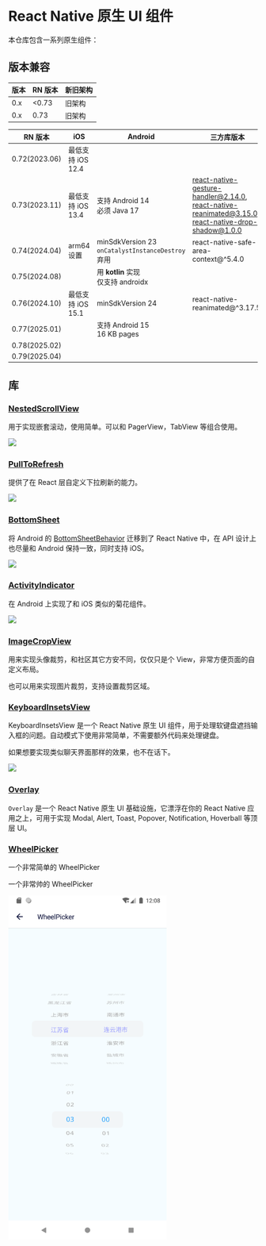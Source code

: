 # React Native 原生 UI 组件

本仓库包含一系列原生组件：

## 版本兼容

| 版本 | RN 版本 | 新旧架构 |
| ---- | ------- | -------- |
| 0.x  | <0.73   | 旧架构   |
| 0.x  | 0.73    | 旧架构   |

| RN 版本       | iOS               | Android                                             | 三方库版本                                                                                                |
| ------------- | ----------------- | --------------------------------------------------- | --------------------------------------------------------------------------------------------------------- |
| 0.72(2023.06) | 最低支持 iOS 12.4 |                                                     |                                                                                                           |
| 0.73(2023.11) | 最低支持 iOS 13.4 | 支持 Android 14<br>必须 Java 17                     | react-native-gesture-handler@2.14.0,<br>react-native-reanimated@3.15.0,<br>react-native-drop-shadow@1.0.0 |
| 0.74(2024.04) | arm64 设置        | minSdkVersion 23<br>`onCatalystInstanceDestroy`弃用 | react-native-safe-area-context@^5.4.0                                                                     |
| 0.75(2024.08) |                   | 用 **kotlin** 实现<br>仅支持 androidx               |                                                                                                           |
| 0.76(2024.10) | 最低支持 iOS 15.1 | minSdkVersion 24                                    | react-native-reanimated@^3.17.5,                                                                          |
| 0.77(2025.01) |                   | 支持 Android 15<br>16 KB pages                      |                                                                                                           |
| 0.78(2025.02) |                   |                                                     |                                                                                                           |
| 0.79(2025.04) |                   |                                                     |                                                                                                           |

## 库

### [NestedScrollView](./packages/nested-scroll/README.md)

用于实现嵌套滚动，使用简单。可以和 PagerView，TabView 等组合使用。

<img src="./packages/nested-scroll/docs/assets/struct.png">

### [PullToRefresh](./packages/pull-to-refresh/README.md)

提供了在 React 层自定义下拉刷新的能力。

<img src="./packages/pull-to-refresh/docs/assets/separated.gif" width="320">

### [BottomSheet](./packages/bottom-sheet/README.md)

将 Android 的 [BottomSheetBehavior](https://developer.android.com/reference/com/google/android/material/bottomsheet/BottomSheetBehavior) 迁移到了 React Native 中，在 API 设计上也尽量和 Android 保持一致，同时支持 iOS。

<img src="./packages/bottom-sheet/docs/assets/pagerview.gif" width="320">

### [ActivityIndicator](./packages/activity-indicator/README.md)

在 Android 上实现了和 iOS 类似的菊花组件。

<img src="./packages/activity-indicator/docs/assets/activity.png" width="320">

### [ImageCropView](./packages/image-crop/README.md)

用来实现头像裁剪，和社区其它方安不同，仅仅只是个 View，非常方便页面的自定义布局。

也可以用来实现图片裁剪，支持设置裁剪区域。

### [KeyboardInsetsView](./packages/keyboard-insets/README.md)

KeyboardInsetsView 是一个 React Native 原生 UI 组件，用于处理软键盘遮挡输入框的问题。自动模式下使用非常简单，不需要额外代码来处理键盘。

如果想要实现类似聊天界面那样的效果，也不在话下。

<img src="./packages/keyboard-insets/docs/assets/chat.gif" width="320">

### [Overlay](./packages/overlay/README.md)

`Overlay` 是一个 React Native 原生 UI 基础设施，它漂浮在你的 React Native 应用之上，可用于实现 Modal, Alert, Toast, Popover, Notification, Hoverball 等顶层 UI。

### [WheelPicker](./packages/wheel-picker/README.md)

一个非常简单的 WheelPicker

一个非常帅的 WheelPicker

<img src="./packages/wheel-picker/docs/assets/wheelpicker.png" width="320">
